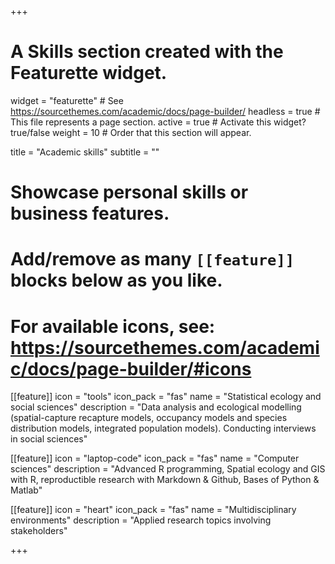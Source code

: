 +++
# A Skills section created with the Featurette widget.
widget = "featurette"  # See https://sourcethemes.com/academic/docs/page-builder/
headless = true  # This file represents a page section.
active = true  # Activate this widget? true/false
weight = 10  # Order that this section will appear.

title = "Academic skills"
subtitle = ""

# Showcase personal skills or business features.
# 
# Add/remove as many `[[feature]]` blocks below as you like.
# 
# For available icons, see: https://sourcethemes.com/academic/docs/page-builder/#icons

  
[[feature]]
  icon = "tools"
  icon_pack = "fas"
  name = "Statistical ecology and social sciences"
  description = "Data analysis and ecological modelling (spatial-capture recapture models, occupancy models and species distribution models, integrated population models). Conducting interviews in social sciences"  

[[feature]]
  icon = "laptop-code"
  icon_pack = "fas"
  name = "Computer sciences"
  description = "Advanced R programming, Spatial ecology and GIS with R, reproductible research with Markdown & Github, Bases of Python & Matlab"
  
[[feature]]
  icon = "heart"
  icon_pack = "fas"
  name = "Multidisciplinary environments"
  description = "Applied research topics involving stakeholders"

+++

